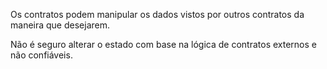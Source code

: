Os contratos podem manipular os dados vistos por outros contratos da maneira que desejarem.

Não é seguro alterar o estado com base na lógica de contratos externos e não confiáveis.